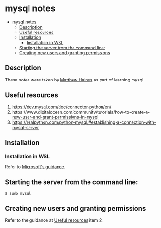 # mysql notes

- [mysql notes](#mysql-notes)
  - [Description](#description)
  - [Useful resources](#useful-resources)
  - [Installation](#installation)
    - [Installation in WSL](#installation-in-wsl)
  - [Starting the server from the command line:](#starting-the-server-from-the-command-line)
  - [Creating new users and granting permissions](#creating-new-users-and-granting-permissions)

## Description

These notes were taken by [Matthew Haines](hainesm6@gmail.com) as part of learning mysql.

## Useful resources

1. https://dev.mysql.com/doc/connector-python/en/
2. https://www.digitalocean.com/community/tutorials/how-to-create-a-new-user-and-grant-permissions-in-mysql
3. https://realpython.com/python-mysql/#establishing-a-connection-with-mysql-server

## Installation

### Installation in WSL

Refer to [Microsoft's guidance](https://docs.microsoft.com/en-us/windows/wsl/tutorials/wsl-database).

## Starting the server from the command line:

```bash
$ sudo mysql
```
## Creating new users and granting permissions

Refer to the guidance at [Useful resources](#useful-resources) item 2.

